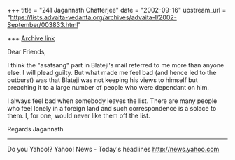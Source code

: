 +++
title = "241 Jagannath Chatterjee"
date = "2002-09-16"
upstream_url = "https://lists.advaita-vedanta.org/archives/advaita-l/2002-September/003833.html"

+++
[Archive link](https://lists.advaita-vedanta.org/archives/advaita-l/2002-September/003833.html)

Dear Friends,

I think the "asatsang" part in Blateji's mail referred
to me more than anyone else. I will plead guilty. But
what made me feel bad (and hence led to the outburst)
was that Blateji was not keeping his views to himself
but preaching it to a large number of people who were
dependant on him.

I always feel bad when somebody leaves the list. There
are many people who feel lonely in a foreign land and
such correspondence is a solace to them. I, for one,
would never like them off the list.

Regards
Jagannath

__________________________________________________
Do you Yahoo!?
Yahoo! News - Today's headlines
http://news.yahoo.com

